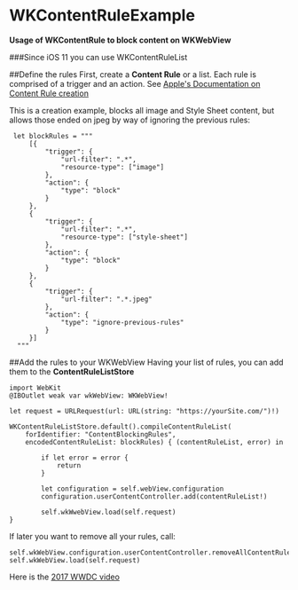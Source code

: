 # WKContentRuleExample
**Usage of WKContentRule to block content on WKWebView**

###Since iOS 11 you can use WKContentRuleList

##Define the rules
First, create a **Content Rule** or a list. Each rule is comprised of a trigger and an action. See [Apple's Documentation on Content Rule creation](https://developer.apple.com/library/content/documentation/Extensions/Conceptual/ContentBlockingRules/CreatingRules/CreatingRules.html)

This is a creation example, blocks all image and Style Sheet content, but allows those ended on jpeg by way of ignoring the previous rules:

     let blockRules = """
         [{
             "trigger": {
                 "url-filter": ".*",
                 "resource-type": ["image"]
             },
             "action": {
                 "type": "block"
             }
         },
         {
             "trigger": {
                 "url-filter": ".*",
                 "resource-type": ["style-sheet"]
             },
             "action": {
                 "type": "block"
             }
         },
         {
             "trigger": {
                 "url-filter": ".*.jpeg"
             },
             "action": {
                 "type": "ignore-previous-rules"
             }
         }]
      """        

##Add the rules to your WKWebView
Having your list of rules, you can add them to the **ContentRuleListStore**

    import WebKit
    @IBOutlet weak var wkWebView: WKWebView!

    let request = URLRequest(url: URL(string: "https://yourSite.com/")!)

    WKContentRuleListStore.default().compileContentRuleList(
        forIdentifier: "ContentBlockingRules",
        encodedContentRuleList: blockRules) { (contentRuleList, error) in

            if let error = error {
                return
            }

            let configuration = self.webView.configuration
            configuration.userContentController.add(contentRuleList!)

            self.wkWwebView.load(self.request)
    }
If later you want to remove all your rules, call:

    self.wkWebView.configuration.userContentController.removeAllContentRuleLists()
    self.wkWebView.load(self.request)
Here is the [2017 WWDC video](https://developer.apple.com/videos/play/wwdc2017/220/)
